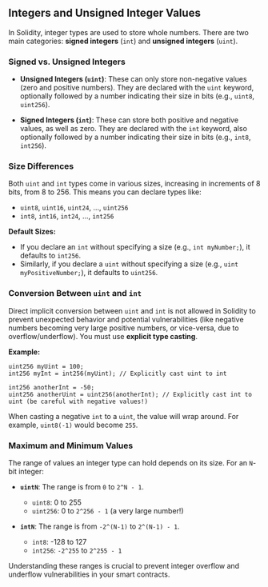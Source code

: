 ## Integers and Unsigned Integer Values

In Solidity, integer types are used to store whole numbers. There are two main categories: **signed integers** (`int`) and **unsigned integers** (`uint`).

### Signed vs. Unsigned Integers

*   **Unsigned Integers (`uint`)**: These can only store non-negative values (zero and positive numbers). They are declared with the `uint` keyword, optionally followed by a number indicating their size in bits (e.g., `uint8`, `uint256`).

*   **Signed Integers (`int`)**: These can store both positive and negative values, as well as zero. They are declared with the `int` keyword, also optionally followed by a number indicating their size in bits (e.g., `int8`, `int256`).

### Size Differences

Both `uint` and `int` types come in various sizes, increasing in increments of 8 bits, from 8 to 256. This means you can declare types like:

*   `uint8`, `uint16`, `uint24`, ..., `uint256`
*   `int8`, `int16`, `int24`, ..., `int256`

**Default Sizes:**

*   If you declare an `int` without specifying a size (e.g., `int myNumber;`), it defaults to `int256`.
*   Similarly, if you declare a `uint` without specifying a size (e.g., `uint myPositiveNumber;`), it defaults to `uint256`.

### Conversion Between `uint` and `int`

Direct implicit conversion between `uint` and `int` is not allowed in Solidity to prevent unexpected behavior and potential vulnerabilities (like negative numbers becoming very large positive numbers, or vice-versa, due to overflow/underflow). You must use **explicit type casting**.

**Example:**

```solidity
uint256 myUint = 100;
int256 myInt = int256(myUint); // Explicitly cast uint to int

int256 anotherInt = -50;
uint256 anotherUint = uint256(anotherInt); // Explicitly cast int to uint (be careful with negative values!)
```

When casting a negative `int` to a `uint`, the value will wrap around. For example, `uint8(-1)` would become `255`.

### Maximum and Minimum Values

The range of values an integer type can hold depends on its size. For an `N`-bit integer:

*   **`uintN`**: The range is from `0` to `2^N - 1`.
    *   `uint8`: 0 to 255
    *   `uint256`: 0 to `2^256 - 1` (a very large number!)

*   **`intN`**: The range is from `-2^(N-1)` to `2^(N-1) - 1`.
    *   `int8`: -128 to 127
    *   `int256`: `-2^255` to `2^255 - 1`

Understanding these ranges is crucial to prevent integer overflow and underflow vulnerabilities in your smart contracts.
